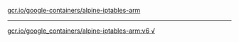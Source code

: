 [gcr.io/google-containers/alpine-iptables-arm](https://hub.docker.com/r/sqeven/alpine-iptables-arm/tags/) 

----
[gcr.io/google_containers/alpine-iptables-arm:v6 √](https://hub.docker.com/r/sqeven/alpine-iptables-arm/tags/)


